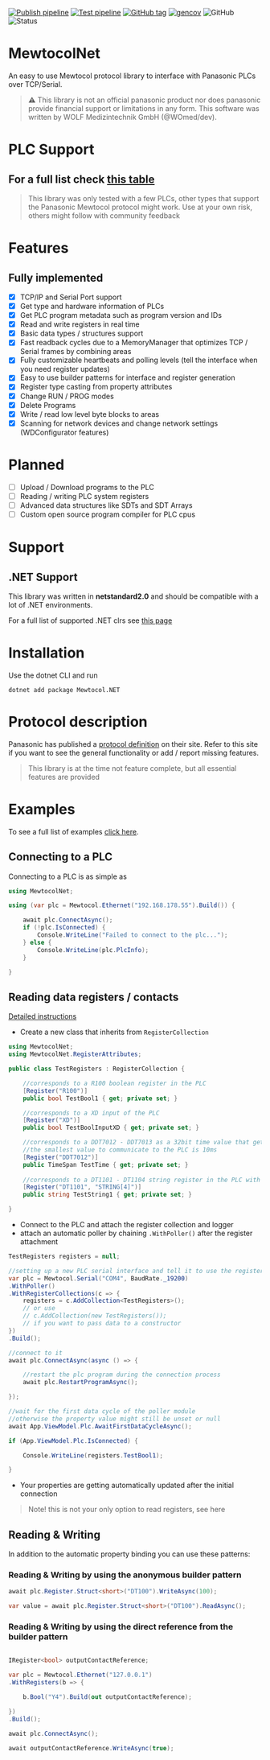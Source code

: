 [![Publish pipeline](https://github.com/OpenLogics/MewtocolNet/actions/workflows/publish-pipeline.yml/badge.svg)](https://github.com/OpenLogics/MewtocolNet/actions/workflows/publish-pipeline.yml)
[![Test pipeline](https://github.com/OpenLogics/MewtocolNet/actions/workflows/test-pipeline.yml/badge.svg)](https://github.com/OpenLogics/MewtocolNet/actions/workflows/test-pipeline.yml)
[![GitHub tag](https://img.shields.io/github/v/tag/OpenLogics/MewtocolNet?label=Package%20Version)](https://github.com/OpenLogics/MewtocolNet/pkgs/nuget/Mewtocol.NET)
[![gencov](../badges/Builds/TestResults/badge_combined_master.svg)](https://htmlpreview.github.io/?https://github.com/OpenLogics/MewtocolNet/blob/badges/Builds/TestResults/summary_master.html)
![GitHub](https://img.shields.io/github/license/OpenLogics/MewtocolNet?label=License)
![Status](https://img.shields.io/badge/Status-Stable-orange)

# MewtocolNet
An easy to use Mewtocol protocol library to interface with Panasonic PLCs over TCP/Serial.

> ⚠️ This library is not an official panasonic product nor does panasonic provide financial support or limitations in any form. 
> This software was written by WOLF Medizintechnik GmbH (@WOmed/dev).

# PLC Support

## For a full list check [this table](../master_auto_docs/plctypes.md)

> This library was only tested with a few PLCs, other types that support the Panasonic Mewtocol protocol might work. 
> Use at your own risk, others might follow with community feedback

# Features

## Fully implemented

- [x] TCP/IP and Serial Port support
- [x] Get type and hardware information of PLCs
- [x] Get PLC program metadata such as program version and IDs
- [x] Read and write registers in real time
- [x] Basic data types / structures support
- [x] Fast readback cycles due to a MemoryManager that optimizes TCP / Serial frames by combining areas
- [x] Fully customizable heartbeats and polling levels (tell the interface when you need register updates)
- [x] Easy to use builder patterns for interface and register generation 
- [x] Register type casting from property attributes
- [x] Change RUN / PROG modes
- [x] Delete Programs
- [x] Write / read low level byte blocks to areas
- [x] Scanning for network devices and change network settings (WDConfigurator features)

# Planned

- [ ] Upload / Download programs to the PLC
- [ ] Reading / writing PLC system registers
- [ ] Advanced data structures like SDTs and SDT Arrays
- [ ] Custom open source program compiler for PLC cpus

# Support

## .NET Support

This library was written in **netstandard2.0** and should be compatible with a lot of .NET environments.

For a full list of supported .NET clrs see [this page](https://docs.microsoft.com/de-de/dotnet/standard/net-standard?tabs=net-standard-2-0#select-net-standard-version)

# Installation

Use the dotnet CLI and run 
```Shell
dotnet add package Mewtocol.NET
```

# Protocol description

Panasonic has published a [protocol definition](https://mediap.industry.panasonic.eu/assets/custom-upload/Factory%20&%20Automation/PLC/Manuals/mn_all_plcs_mewtocol_user_pidsx_en.pdf) on their site.
Refer to this site if you want to see the general functionality or add / report missing features.

> This library is at the time not feature complete, but all essential features are provided

# Examples

To see a full list of examples [click here](/Examples).

## Connecting to a PLC 

Connecting to a PLC is as simple as 

```C#
using MewtocolNet;

using (var plc = Mewtocol.Ethernet("192.168.178.55").Build()) {

    await plc.ConnectAsync();
    if (!plc.IsConnected) {
        Console.WriteLine("Failed to connect to the plc...");
    } else {
        Console.WriteLine(plc.PlcInfo);
    }

}
```

## Reading data registers / contacts

[Detailed instructions](../wiki/Attribute-handled-reading)

- Create a new class that inherits from `RegisterCollection`

```C#
using MewtocolNet;
using MewtocolNet.RegisterAttributes;

public class TestRegisters : RegisterCollection {

    //corresponds to a R100 boolean register in the PLC
    [Register("R100")]
    public bool TestBool1 { get; private set; }

    //corresponds to a XD input of the PLC
    [Register("XD")]
    public bool TestBoolInputXD { get; private set; } 

    //corresponds to a DDT7012 - DDT7013 as a 32bit time value that gets parsed as a timespan (TIME)
    //the smallest value to communicate to the PLC is 10ms
    [Register("DDT7012")]
    public TimeSpan TestTime { get; private set; }  
    
    //corresponds to a DT1101 - DT1104 string register in the PLC with (STRING[4])
    [Register("DT1101", "STRING[4]")]
    public string TestString1 { get; private set; }

}
```

- Connect to the PLC and attach the register collection and logger
- attach an automatic poller by chaining `.WithPoller()` after the register attachment

```C#
TestRegisters registers = null;

//setting up a new PLC serial interface and tell it to use the register collection
var plc = Mewtocol.Serial("COM4", BaudRate._19200)
.WithPoller()
.WithRegisterCollections(c => {
    registers = c.AddCollection<TestRegisters>();
    // or use
    // c.AddCollection(new TestRegisters());
    // if you want to pass data to a constructor
})
.Build();

//connect to it
await plc.ConnectAsync(async () => {

    //restart the plc program during the connection process
    await plc.RestartProgramAsync();

});

//wait for the first data cycle of the poller module
//otherwise the property value might still be unset or null
await App.ViewModel.Plc.AwaitFirstDataCycleAsync();

if (App.ViewModel.Plc.IsConnected) {

    Console.WriteLine(registers.TestBool1);

}

```
- Your properties are getting automatically updated after the initial connection

> Note! this is not your only option to read registers, see here

## Reading & Writing

In addition to the automatic property binding you can use these patterns:

### Reading & Writing by using the anonymous builder pattern

```C#
await plc.Register.Struct<short>("DT100").WriteAsync(100);

var value = await plc.Register.Struct<short>("DT100").ReadAsync();
```
### Reading & Writing by using the direct reference from the builder pattern

```C#

IRegister<bool> outputContactReference;

var plc = Mewtocol.Ethernet("127.0.0.1")
.WithRegisters(b => {

    b.Bool("Y4").Build(out outputContactReference);

})
.Build();

await plc.ConnectAsync();

await outputContactReference.WriteAsync(true);
```
